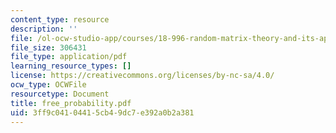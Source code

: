 ```yaml
---
content_type: resource
description: ''
file: /ol-ocw-studio-app/courses/18-996-random-matrix-theory-and-its-applications-spring-2004/3ff9c04104415cb49dc7e392a0b2a381_free_probability.pdf
file_size: 306431
file_type: application/pdf
learning_resource_types: []
license: https://creativecommons.org/licenses/by-nc-sa/4.0/
ocw_type: OCWFile
resourcetype: Document
title: free_probability.pdf
uid: 3ff9c041-0441-5cb4-9dc7-e392a0b2a381
---
```

